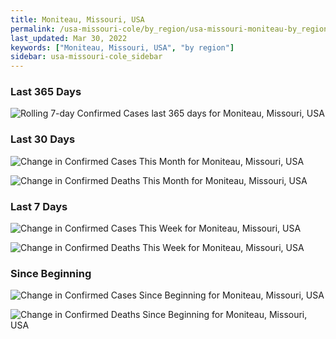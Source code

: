 ```yaml
---
title: Moniteau, Missouri, USA
permalink: /usa-missouri-cole/by_region/usa-missouri-moniteau-by_region.html
last_updated: Mar 30, 2022
keywords: ["Moniteau, Missouri, USA", "by region"]
sidebar: usa-missouri-cole_sidebar
---
```


<h3>Last 365 Days</h3>

![Rolling 7-day Confirmed Cases last 365 days for Moniteau, Missouri, USA](/covid_tracker/images/graphs/usa-missouri-moniteau-weekly_totals_graph.png)

<h3>Last 30 Days</h3>

![Change in Confirmed Cases This Month for Moniteau, Missouri, USA](/covid_tracker/images/graphs/usa-missouri-moniteau-delta_confirmed-30_days_graph.png)

![Change in Confirmed Deaths This Month for Moniteau, Missouri, USA](/covid_tracker/images/graphs/usa-missouri-moniteau-delta_deaths-30_days_graph.png)

<h3>Last 7 Days</h3>

![Change in Confirmed Cases This Week for Moniteau, Missouri, USA](/covid_tracker/images/graphs/usa-missouri-moniteau-delta_confirmed-7_days_graph.png)

![Change in Confirmed Deaths This Week for Moniteau, Missouri, USA](/covid_tracker/images/graphs/usa-missouri-moniteau-delta_deaths-7_days_graph.png)

<h3>Since Beginning</h3>

![Change in Confirmed Cases Since Beginning for Moniteau, Missouri, USA](/covid_tracker/images/graphs/usa-missouri-moniteau-delta_confirmed-since_beginning_graph.png)

![Change in Confirmed Deaths Since Beginning for Moniteau, Missouri, USA](/covid_tracker/images/graphs/usa-missouri-moniteau-delta_deaths-since_beginning_graph.png)
